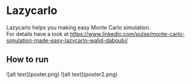 # Lazycarlo

Lazycarlo helps you making easy Monte Carlo simulation.
<br>For details have a look at https://www.linkedin.com/pulse/monte-carlo-simulation-made-easy-lazycarlo-walid-daboubi/
<h2>How to run</h2>
![alt text](poster.png)
![alt text](poster2.png)
